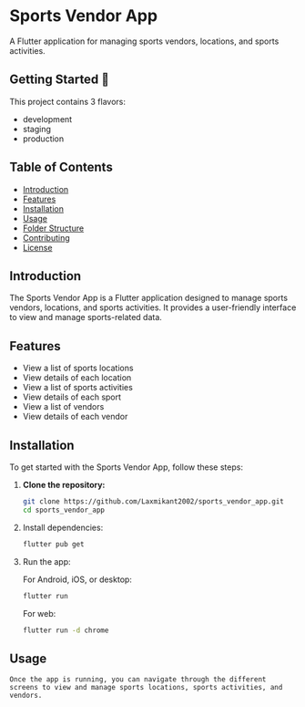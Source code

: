 # Sports Vendor App

A Flutter application for managing sports vendors, locations, and sports activities.

## Getting Started 🚀

This project contains 3 flavors:

- development
- staging
- production

## Table of Contents

- [Introduction](#introduction)
- [Features](#features)
- [Installation](#installation)
- [Usage](#usage)
- [Folder Structure](#folder-structure)
- [Contributing](#contributing)
- [License](#license)

## Introduction

The Sports Vendor App is a Flutter application designed to manage sports vendors, locations, and sports activities. It provides a user-friendly interface to view and manage sports-related data.

## Features

- View a list of sports locations
- View details of each location
- View a list of sports activities
- View details of each sport
- View a list of vendors
- View details of each vendor

## Installation

To get started with the Sports Vendor App, follow these steps:

1. **Clone the repository:**

   ```sh
   git clone https://github.com/Laxmikant2002/sports_vendor_app.git
   cd sports_vendor_app
   ```
2. Install dependencies:
    ```sh
    flutter pub get
    ```
3. Run the app:

    For Android, iOS, or desktop:
    ```sh
    flutter run
    ```
    For web:
    ```sh
    flutter run -d chrome
    ```
## Usage

    Once the app is running, you can navigate through the different screens to view and manage sports locations, sports activities, and vendors.
